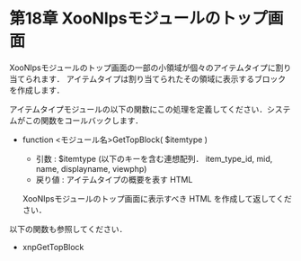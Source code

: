 # 第18章 XooNIpsモジュールのトップ画面

XooNIpsモジュールのトップ画面の一部の小領域が個々のアイテムタイプに割り当てられます． アイテムタイプは割り当てられたその領域に表示するブロックを作成します．

アイテムタイプモジュールの以下の関数にこの処理を定義してください．システムがこの関数をコールバックします．

* function &lt;モジュール名&gt;GetTopBlock\( $itemtype \)

  * 引数 : $itemtype \(以下のキーを含む連想配列． item\_type\_id, mid, name, displayname, viewphp\)
  * 戻り値 : アイテムタイプの概要を表す HTML

  XooNIpsモジュールのトップ画面に表示すべき HTML を作成して返してください．

以下の関数も参照してください．

* xnpGetTopBlock

